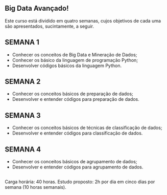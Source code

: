 ## Big Data Avançado!

Este curso está dividido em quatro semanas, cujos objetivos de cada uma são
apresentados, sucintamente, a seguir.

## SEMANA 1
- Conhecer os conceitos de Big Data e Mineração de
Dados;
- Conhecer os básico da linguagem de programação
Python;
- Desenvolver códigos básicos da linguagem Python.
## SEMANA 2
- Conhecer os conceitos básicos de preparação de dados;
- Desenvolver e entender códigos para preparação de
dados.
## SEMANA 3
- Conhecer os conceitos básicos de técnicas de
classificação de dados;
- Desenvolver e entender códigos para classificação de
dados.
## SEMANA 4
- Conhecer os conceitos básicos de agrupamento de
dados;
- Desenvolver e entender códigos para agrupamento de
dados.

##

Carga horária: 40 horas.
Estudo proposto: 2h por dia em cinco dias por semana (10 horas semanais).
